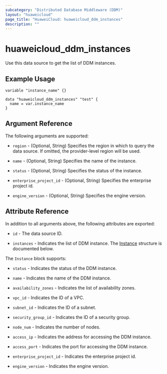 ```yaml
---
subcategory: "Distributed Database Middleware (DDM)"
layout: "huaweicloud"
page_title: "HuaweiCloud: huaweicloud_ddm_instances"
description: ""
---
```


# huaweicloud_ddm_instances

Use this data source to get the list of DDM instances.

## Example Usage

```hcl
variable "instance_name" {}

data "huaweicloud_ddm_instances" "test" {
  name = var.instance_name
}
```

## Argument Reference

The following arguments are supported:

* `region` - (Optional, String) Specifies the region in which to query the data source.
  If omitted, the provider-level region will be used.

* `name` - (Optional, String) Specifies the name of the instance.

* `status` - (Optional, String) Specifies the status of the instance.

* `enterprise_project_id` - (Optional, String) Specifies the enterprise project id.

* `engine_version` - (Optional, String) Specifies the engine version.

## Attribute Reference

In addition to all arguments above, the following attributes are exported:

* `id` - The data source ID.

* `instances` - Indicates the list of DDM instance.
  The [Instance](#DdmInstances_Instance) structure is documented below.

<a name="DdmInstances_Instance"></a>
The `Instance` block supports:

* `status` - Indicates the status of the DDM instance.

* `name` - Indicates the name of the DDM instance.

* `availability_zones` - Indicates the list of availability zones.

* `vpc_id` - Indicates the ID of a VPC.

* `subnet_id` - Indicates the ID of a subnet.

* `security_group_id` - Indicates the ID of a security group.

* `node_num` - Indicates the number of nodes.

* `access_ip` - Indicates the address for accessing the DDM instance.

* `access_port` - Indicates the port for accessing the DDM instance.

* `enterprise_project_id` - Indicates the enterprise project id.

* `engine_version` - Indicates the engine version.
